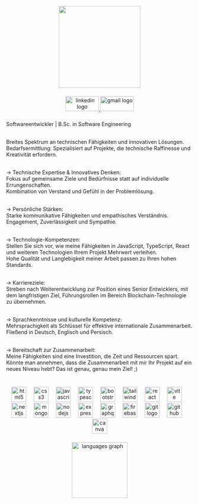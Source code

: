 <div align="center">
  <img height="220" src="https://i.imgur.com/gB11Iks.png"/>
</div>

###

<div align="center">
  <a href="https://www.linkedin.com/in/alirezarastineh/" target="_blank">
    <img src="https://raw.githubusercontent.com/maurodesouza/profile-readme-generator/master/src/assets/icons/social/linkedin/default.svg" width="90" height="40" alt="linkedin logo"  />
  </a>
  <a href="mailto:alirezarastineh95@gmail.com" target="_blank">
    <img src="https://raw.githubusercontent.com/maurodesouza/profile-readme-generator/master/src/assets/icons/social/gmail/default.svg" width="90" height="40" alt="gmail logo"  />
  </a>
</div>

###

<p align="left">

Softwareentwickler | B.Sc. in Software Engineering<br><br>

Breites Spektrum an technischen Fähigkeiten und innovativen Lösungen.<br>
Bedarfsermittlung: Spezialisiert auf Projekte, die technische Raffinesse und Kreativität erfordern.<br><br>

→ Technische Expertise & Innovatives Denken:<br>
Fokus auf gemeinsame Ziele und Bedürfnisse statt auf individuelle Errungenschaften.<br>
Kombination von Verstand und Gefühl in der Problemlösung.<br><br>

→ Persönliche Stärken:<br>
Starke kommunikative Fähigkeiten und empathisches Verständnis.<br>
Engagement, Zuverlässigkeit und Sympathie.<br><br>

→ Technologie-Kompetenzen:<br>
Stellen Sie sich vor, wie meine Fähigkeiten in JavaScript, TypeScript, React und weiteren Technologien Ihrem Projekt Mehrwert verleihen.<br>
Hohe Qualität und Langlebigkeit meiner Arbeit passen zu Ihren hohen Standards.<br><br>

→ Karriereziele:<br>
Streben nach Weiterentwicklung zur Position eines Senior Entwicklers, mit dem langfristigen Ziel, Führungsrollen im Bereich Blockchain-Technologie zu übernehmen.<br><br>

→ Sprachkenntnisse und kulturelle Kompetenz:<br>
Mehrsprachigkeit als Schlüssel für effektive internationale Zusammenarbeit.<br>
Fließend in Deutsch, Englisch und Persisch.<br><br>

→ Bereitschaft zur Zusammenarbeit:<br>
Meine Fähigkeiten sind eine Investition, die Zeit und Ressourcen spart.<br>
Könnte man annehmen, dass die Zusammenarbeit mit mir Ihr Projekt auf ein neues Niveau hebt? Das ist genau, genau mein Ziel! ;)<br><br></p>

###

<div align="center">
  <img src="https://cdn.jsdelivr.net/gh/devicons/devicon/icons/html5/html5-original.svg" height="40" alt="html5 logo"  />
  <img width="12" />
  <img src="https://cdn.jsdelivr.net/gh/devicons/devicon/icons/css3/css3-original.svg" height="40" alt="css3 logo"  />
  <img width="12" />
  <img src="https://cdn.jsdelivr.net/gh/devicons/devicon/icons/javascript/javascript-original.svg" height="40" alt="javascript logo"  />
  <img width="12" />
  <img src="https://cdn.jsdelivr.net/gh/devicons/devicon/icons/typescript/typescript-original.svg" height="40" alt="typescript logo"  />
  <img width="12" />
  <img src="https://cdn.jsdelivr.net/gh/devicons/devicon/icons/bootstrap/bootstrap-original.svg" height="40" alt="bootstrap logo"  />
  <img width="12" />
  <img src="https://cdn.simpleicons.org/tailwindcss/06B6D4" height="40" alt="tailwindcss logo"  />
  <img width="12" />
  <img src="https://cdn.jsdelivr.net/gh/devicons/devicon/icons/react/react-original.svg" height="40" alt="react logo"  />
  <img width="12" />
  <img src="https://cdn.simpleicons.org/vite/646CFF" height="40" alt="vite logo"  />
  <img width="12" />
  <img src="https://cdn.jsdelivr.net/gh/devicons/devicon/icons/nextjs/nextjs-original.svg" height="40" alt="nextjs logo" />
  <img width="12" />
  <img src="https://cdn.jsdelivr.net/gh/devicons/devicon/icons/mongodb/mongodb-original.svg" height="40" alt="mongodb logo"  />
  <img width="12" />
  <img src="https://cdn.jsdelivr.net/gh/devicons/devicon/icons/nodejs/nodejs-original.svg" height="40" alt="nodejs logo"  />
  <img width="12" />
  <img src="https://cdn.jsdelivr.net/gh/devicons/devicon/icons/express/express-original.svg" height="40" alt="express logo"  />
  <img width="12" />
  <img src="https://cdn.jsdelivr.net/gh/devicons/devicon/icons/graphql/graphql-plain.svg" height="40" alt="graphql logo"  />
  <img width="12" />
  <img src="https://cdn.jsdelivr.net/gh/devicons/devicon/icons/firebase/firebase-plain.svg" height="40" alt="firebase logo"  />
  <img width="12" />
  <img src="https://cdn.jsdelivr.net/gh/devicons/devicon/icons/git/git-original.svg" height="40" alt="git logo"  />
  <img width="12" />
  <img src="https://cdn.jsdelivr.net/gh/devicons/devicon/icons/github/github-original.svg" height="40" alt="github logo"  />
  <img width="12" />
  <img src="https://cdn.jsdelivr.net/gh/devicons/devicon/icons/canva/canva-original.svg" height="40" alt="canva logo"  />
</div>

###

<div align="center">
  <img src="https://github-readme-stats.vercel.app/api/top-langs?username=alirezarastineh&locale=en&hide_title=false&layout=compact&card_width=320&langs_count=5&theme=dracula&hide_border=false&order=2" height="150" alt="languages graph"  />
</div>

###
